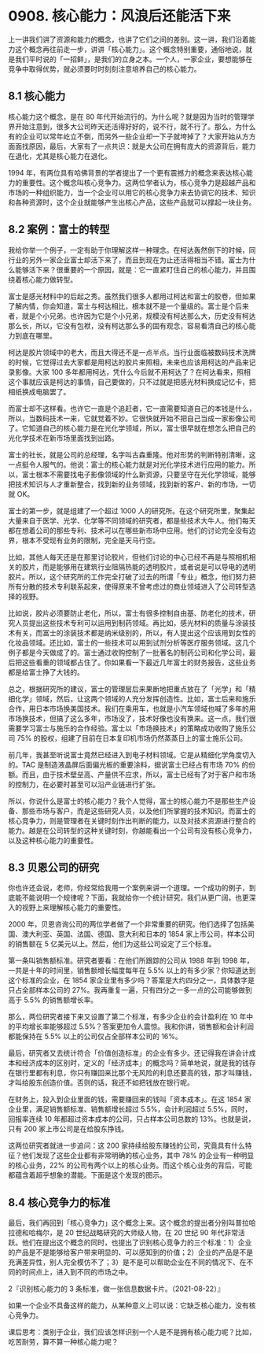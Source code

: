 # 0908. 核心能力：风浪后还能活下来

上一讲我们讲了资源和能力的概念，也讲了它们之间的差别。这一讲，我们沿着能力这个概念再往前走一步，讲讲「核心能力」。这个概念特别重要，通俗地说，就是我们平时说的「一招鲜」，是我们的立身之本。一个人，一家企业，要想能够在竞争中取得优势，就必须要时时刻刻注意培养自己的核心能力。

## 8.1 核心能力

核心能力这个概念，是在 80 年代开始流行的。为什么呢？就是因为当时的管理学界开始注意到，很多大公司昨天还活得好好的，说不行，就不行了。那么，为什么有的企业可以常年屹立不倒，而另外一些企业却一下子就垮掉了？大家开始从方方面面找原因，最后，大家有了一点共识：就是大公司在拥有庞大的资源背后，能力在退化，尤其是核心能力在退化。

1994 年，有两位具有哈佛背景的学者提出了一个更有震撼力的概念来表达核心能力的重要性。这个概念叫核心竞争力。这两位学者认为，核心竞争力是超越产品和市场的一种组织能力，当一个企业可以用它的核心竞争力来去协调它的技术、知识和各种资源时，这个企业就能够产生出核心产品，这些产品就可以撑起一块业务。

## 8.2 案例：富士的转型

我给你举一个例子，一定有助于你理解这样一种理念。在柯达轰然倒下的时候，同行业的另外一家企业富士却活下来了，而且到现在为止还活得相当不错。富士为什么能够活下来？很重要的一个原因，就是：它一直紧盯住自己的核心能力，并且围绕着核心能力做转型。

富士是感光材料中的后起之秀。虽然我们很多人都用过柯达和富士的胶卷，但如果了解内情，你会知道，富士与柯达相比，根本就不是一个量级的。富士是个后来者，就是个小兄弟。也许因为它是个小兄弟，规模没有柯达那么大，历史没有柯达那么长，所以，它没有包袱，没有柯达那么多的固有观念，容易看清自己的核心能力到底在哪里。

柯达是胶片领域中的老大，而且大得还不是一点半点。当行业面临被数码技术洗牌的时候，它觉得过去大家都是用柯达的胶片来照相，未来也应该用柯达的产品来记录影像。大家 100 多年都用柯达，凭什么今后就不用柯达了？在柯达看来，照相这个事就应该是柯达的事情，自己要做的，只不过就是把感光材料换成记忆卡，把相纸换成电脑罢了。

而富士却不这样看。也许它一直是个追赶者，它一直需要知道自己的本钱是什么，所以，当数码技术一来，它就觉着不妙。它很快就开始不把自己当成一家影像公司了。它知道自己的核心能力是在光化学领域，所以，富士很早就在想怎么把自己的光化学技术在新市场里面找到出路。

富士的社长，就是公司的总经理，名字叫古森重隆。他对形势的判断特别清晰，这一点挺令人服气的。他说：富士的核心能力就是对光化学技术进行应用的能力。所以，富士根本不需要找电子影像领域的什么新资源，只要坚守在光化学领域，能够把技术知识与人才重新整合，找到新的业务领域，找到新的客户、新的市场，一切就 OK。

富士的第一步，就是组建了一个超过 1000 人的研究所。在这个研究所里，聚集起大量来自于医学、光学、化学等不同领域的研究者，都是些技术大牛人。他们每天都在想着公司的那些专利、技术可以在哪些新市场中应用。他们的讨论完全没有边界，根本不受现有业务的限制，完全是天马行空。

比如，其他人每天还是在那里讨论胶片，但他们讨论的中心已经不再是与照相机相关的胶片，而是能够用在建筑行业阻隔热能的透明胶片，或者说是可以导电的透明胶片。所以，这个研究所的工作完全打破了过去的所谓「专业」概念，他们努力把所有分散的技术专利联系起来，使得原来不曾考虑过的商业领域进入了公司转型选择的视野。

比如说，胶片必须要防止老化，所以，富士有很多控制自由基、防老化的技术，研究人员提出这些技术专利可以运用到制药领域。再比如，感光材料的质量与涂装技术有关，而富士的涂装技术都是纳米级别的，所以，有人提出这个应该用到女性的化妆品领域。还比如，富士的一些技术可以用到试剂分析等医疗服务领域。这几个例子都是今天做成了的。富士通过收购控制了一批著名的制药公司和化学公司，最后把这些看重的领域都占住了。你如果看一下最近几年富士的财务报告，这些业务都是给富士挣了大钱的。

总之，根据研究所的建议，富士的管理层后来果断地把重点放在了「光学」和「精细化学」领域，然后，让这两个领域的人充分发挥创造性。比如，富士后来和施乐合作，用日本市场换美国技术。我们在乘用车，也就是小汽车领域也喊了多年的用市场换技术，但搞了这么多年，市场没了，技术好像也没有换来。这一点，我们很需要学习富士与施乐的合作经验。富士以「市场换技术」的策略成功收购了施乐公司 75% 的股权，组建了目前在日本复印机市场仍然蒸蒸日上的富士施乐公司。

前几年，我甚至听说富士竟然已经进入到电子材料领域。它是从精细化学角度切入的。TAC 是制造液晶屏后面偏光板的重要涂料，据说富士已经占有市场 70% 的份额。而且，由于技术壁垒高、产量供不应求，所以，富士已经有了对于客户和市场的控制力，在必要时甚至可以沿产业链进行扩张。

所以，你说什么是富士的核心能力？我个人觉得，富士的核心能力不是那些生产设备、那些市场与客户，而是这些研究人员，以及他们所掌握的技术知识。而富士的核心竞争力，则是管理者在关键时刻作出判断的能力，以及对技术资源进行整合的能力。越是在公司转型的这种关键时刻，你越能看出一个公司有没有核心竞争力，以及这种核心能力的重要性。

## 8.3 贝恩公司的研究

你也许还会说，老师，你经常给我用一个案例来讲一个道理。一个成功的例子，到底能不能说明一个规律呢？下面，我就给你一个统计研究，我们从更广阔，也更深入的视野上来理解核心能力的重要性。

2000 年，贝恩咨询公司的两位学者做了一个非常重要的研究。他们选择了包括美国、澳大利亚、英国、法国、德国、意大利和日本的 1854 家上市公司，样本公司的销售额在 5 亿美元以上。然后，他们为这些公司设定了三个标准。

第一条叫销售额标准。研究者要看：在他们所跟踪的公司从 1988 年到 1998 年，一共是十年的时间里，销售额增长幅度每年在 5.5% 以上的有多少家？你知道达到这个标准的企业，在 1854 家企业里有多少吗？答案是大约四分之一，具体数字是只占全部样本公司的 27%。我再重复一遍，只有四分之一多一点的公司能够做到高于 5.5% 的销售额增长率。

那么，两位研究者接下来又设置了第二个标准，有多少企业的会计盈利在 10 年中的平均增长率能够超过 5.5%？答案更加令人震惊。我和你讲，销售额和会计利润都能保持在 5.5% 以上的公司仅占全部样本公司的 16%。

最后，研究者又去统计符合「价值创造标准」的企业有多少。还记得我在讲会计成本和经济成本的区别时，定义的「经济成本」的概念吗？简单地说，就是我的钱存在银行里都有利息，你只有赚回来比那个无风险的利息还要高的钱，那才叫赚钱，才叫给股东创造价值。否则的话，我还不如把钱放在银行呢。

在财务上，投入到企业里面的钱，需要赚回来的钱叫「资本成本」。在这 1854 家企业里，满足销售额标准、销售额增长超过 5.5%，会计利润超过 5.5%，同时，回报率连续 10 年都超过资本成本的公司，只占样本公司总数的 13%。也就是说，只有 200 家上市公司是在给股东挣钱。

这两位研究者就进一步追问：这 200 家持续给股东赚钱的公司，究竟具有什么特征？他们发现了这些企业都有非常明确的核心业务，其中 78% 的企业有一种明显的核心业务，22% 的公司有两个以上的核心业务。而这个核心业务的背后，可能都蕴含着超乎想象的潜能。下面是这个发现的图示。

## 8.4 核心竞争力的标准

最后，我们再回到「核心竞争力」这个概念上来。这个概念的提出者分别叫普拉哈拉德和哈梅尔，是 20 世纪战略研究的大师级人物，在 20 世纪 90 年代非常活跃。他们在提出这个概念的同时，也提出了识别核心竞争力的三个标准：1）企业的产品是不是能够给客户带来明显的、可以感知到的价值；2）企业的产品是不是充满差异性，别人完全模仿不了；3）是不是可以帮助企业在不同的情况下、在不同的时间点上，进入到不同的市场之中。

2『识别核心能力的 3 条标准，做一张信息数据卡片。（2021-08-22）』

如果一个企业不具备这样的能力，从某种意义上可以说：它缺乏核心能力，没有核心竞争力。

课后思考：类别于企业，我们应该怎样识别一个人是不是拥有核心能力呢？比如，吃苦耐劳，算不算一种核心能力呢？